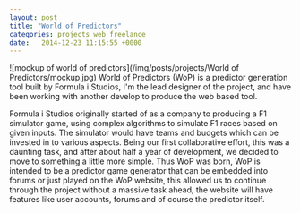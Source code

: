 ```yaml
---
layout: post
title: "World of Predictors"
categories: projects web freelance
date:   2014-12-23 11:15:55 +0000
---
```

![mockup of world of predictors](/img/posts/projects/World of Predictors/mockup.jpg)
World of Predictors (WoP) is a predictor generation tool built by Formula i Studios, I'm the lead designer of the project, and have been working with another develop to produce the web based tool.

Formula i Studios originally started of as a company to producing a F1 simulator game, using complex algorithms to simulate F1 races based on given inputs. The simulator would have teams and budgets which can be invested in to various aspects. Being our first collaborative effort, this was a daunting task, and after about half a year of development, we decided to move to something a little more simple. Thus WoP was born, WoP is intended to be a predictor game generator that can be embedded into forums or just played on the WoP website, this allowed us to continue through the project without a massive task ahead, the website will have features like user accounts, forums and of course the predictor itself.
